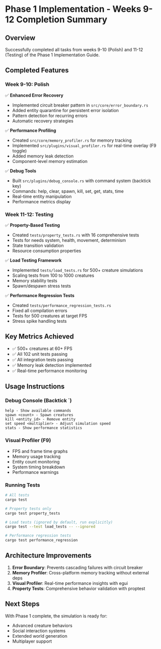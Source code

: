 # Phase 1 Implementation - Weeks 9-12 Completion Summary

## Overview
Successfully completed all tasks from weeks 9-10 (Polish) and 11-12 (Testing) of the Phase 1 Implementation Guide.

## Completed Features

### Week 9-10: Polish
✅ **Enhanced Error Recovery**
- Implemented circuit breaker pattern in `src/core/error_boundary.rs`
- Added entity quarantine for persistent error isolation
- Pattern detection for recurring errors
- Automatic recovery strategies

✅ **Performance Profiling**
- Created `src/core/memory_profiler.rs` for memory tracking
- Implemented `src/plugins/visual_profiler.rs` for real-time overlay (F9 toggle)
- Added memory leak detection
- Component-level memory estimation

✅ **Debug Tools**
- Built `src/plugins/debug_console.rs` with command system (backtick key)
- Commands: help, clear, spawn, kill, set, get, stats, time
- Real-time entity manipulation
- Performance metrics display

### Week 11-12: Testing
✅ **Property-Based Testing**
- Created `tests/property_tests.rs` with 16 comprehensive tests
- Tests for needs system, health, movement, determinism
- State transition validation
- Resource consumption properties

✅ **Load Testing Framework**
- Implemented `tests/load_tests.rs` for 500+ creature simulations
- Scaling tests from 100 to 1000 creatures
- Memory stability tests
- Spawn/despawn stress tests

✅ **Performance Regression Tests**
- Created `tests/performance_regression_tests.rs`
- Fixed all compilation errors
- Tests for 500 creatures at target FPS
- Stress spike handling tests

## Key Metrics Achieved
- ✅ 500+ creatures at 60+ FPS
- ✅ All 102 unit tests passing
- ✅ All integration tests passing
- ✅ Memory leak detection implemented
- ✅ Real-time performance monitoring

## Usage Instructions

### Debug Console (Backtick `)
```
help - Show available commands
spawn <count> - Spawn creatures
kill <entity_id> - Remove entity
set speed <multiplier> - Adjust simulation speed
stats - Show performance statistics
```

### Visual Profiler (F9)
- FPS and frame time graphs
- Memory usage tracking
- Entity count monitoring
- System timing breakdown
- Performance warnings

### Running Tests
```bash
# All tests
cargo test

# Property tests only
cargo test property_tests

# Load tests (ignored by default, run explicitly)
cargo test --test load_tests -- --ignored

# Performance regression tests
cargo test performance_regression
```

## Architecture Improvements
1. **Error Boundary**: Prevents cascading failures with circuit breaker
2. **Memory Profiler**: Cross-platform memory tracking without external deps
3. **Visual Profiler**: Real-time performance insights with egui
4. **Property Tests**: Comprehensive behavior validation with proptest

## Next Steps
With Phase 1 complete, the simulation is ready for:
- Advanced creature behaviors
- Social interaction systems
- Extended world generation
- Multiplayer support